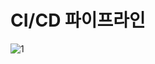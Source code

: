 # CI/CD 파이프라인

![1](https://github.com/user-attachments/assets/8e32d21d-6544-4955-a43a-0664154ae5b3)

